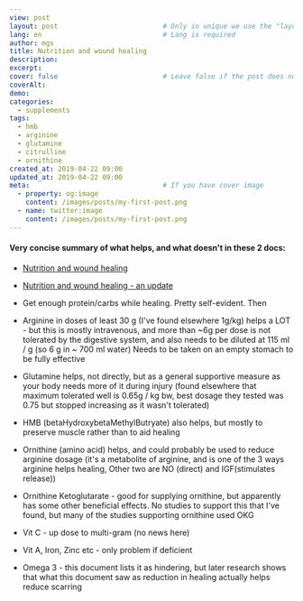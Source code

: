 ```yaml
---
view: post
layout: post                          # Only in unique we use the "layout: post"
lang: en                              # Lang is required
author: mgs
title: Nutrition and wound healing
description: 
excerpt: 
cover: false                          # Leave false if the post does not have cover image, if there is set to true
coverAlt: 
demo: 
categories:
  - supplements
tags: 
  - hmb
  - arginine
  - glutamine
  - citrulline
  - ornithine
created_at: 2019-04-22 09:00
updated_at: 2019-04-22 09:00
meta:                                 # If you have cover image
  - property: og:image
    content: /images/posts/my-first-post.png  
  - name: twitter:image
    content: /images/posts/my-first-post.png 
---
```


#### Very concise summary of what helps, and what doesn't in these 2 docs:
* [Nutrition and wound healing](/documents/Nutrition_and_Wound_Healing.7.pdf)
* [Nutrition and wound healing - an update](/documents/Nutrition_and_Wound_Healing__An_Update.9.pdf)
* Get enough protein/carbs while healing. Pretty self-evident. Then

* Arginine in doses of least 30 g (I've found elsewhere 1g/kg) helps a LOT - but this is mostly intravenous, and more than ~6g per dose is not tolerated by the digestive system, and also needs to be diluted at 115 ml / g (so 6 g in ~ 700 ml water)
Needs to be taken on an empty stomach to be fully effective

* Glutamine helps, not directly, but as a general supportive measure as your body needs more of it during injury (found elsewhere that maximum tolerated well is 0.65g / kg bw, best dosage they tested was 0.75 but stopped increasing as it wasn't tolerated)

* HMB (betaHydroxybetaMethylButryate)  also helps, but mostly to preserve muscle rather than to aid healing

* Ornithine (amino acid) helps, and could probably be used to reduce arginine dosage (it's a metabolite of arginine, and is one of the 3 ways arginine helps healing, Other two are NO (direct) and IGF(stimulates release))

* Ornithine Ketoglutarate - good for supplying ornithine, but apparently has some other beneficial effects. No studies to support this that I've found, but many of the studies supporting ornithine used OKG

* Vit C  - up dose to multi-gram (no news here)

* Vit A, Iron, Zinc etc - only problem if deficient

 * Omega 3 - this document lists it as hindering, but later research shows that what this document saw as reduction in healing actually helps reduce scarring